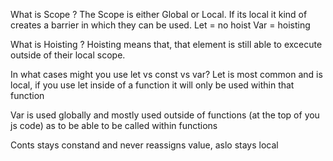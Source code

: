 What is Scope ?
The Scope is either Global or Local. If its local it kind of creates a barrier in which they can be used.
Let = no hoist
Var = hoisting

What is Hoisting ?
Hoisting means that, that element is still able to excecute outside of their local scope.

In what cases might you use let vs const vs var?
Let is most common and is local, if you use let inside of a function it will only be used within that function

Var is used globally and mostly used outside of functions (at the top of you js code) as to be able to be called within functions

Conts stays constand and never reassigns value, aslo stays local